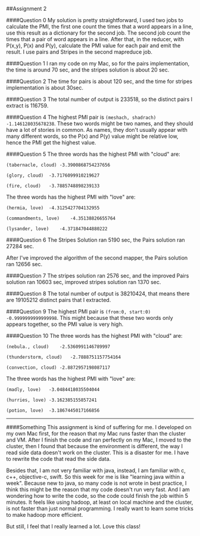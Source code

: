 ##Assignment 2

####Question 0
My solution is pretty straightforward, I used two jobs to calculate the PMI, the first one count the times that a word appears in a line, use this result as a dictionary for the second job. The second job count the times that a pair of word appears in a line. After that, in the reducer, with P(x,y), P(x) and P(y), calculate the PMI value for each pair and emit the result. I use pairs and Stripes in the second mapreduce job. 

####Question 1
I ran my code on my Mac, so for the pairs implementation, the time is around 70 sec, and the stripes solution is about 20 sec.

####Question 2
The time for pairs is about 120 sec, and the time for stripes implementation is about 30sec.

####Question 3
The total number of output is 233518, so the distinct pairs I extract is 116759.

####Question 4
The highest PMI pair is `(meshach, shadrach)	-1.146128035678238`. These two words might be two names, and they should have a lot of stories in common. As names, they don't usually appear with many different words, so the P(x) and P(y) value might be relative low, hence the PMI get the highest value.

####Question 5
The three words has the highest PMI with "cloud" are:
```
(tabernacle, cloud)	-3.3900868754237656

(glory, cloud)	-3.7176099910219627

(fire, cloud)	-3.7885748898239133
```

The three words has the highest PMI with "love" are:
```
(hermia, love)	-4.3125427704132955

(commandments, love)	-4.35138826655764

(lysander, love)	-4.371847044880222
```

####Question 6
The Stripes Solution ran 5190 sec, the Pairs solution ran 27284 sec. 

After I've improved the algorithm of the second mapper, the Pairs solution ran 12656 sec.

####Question 7
The stripes solution ran 2576 sec, and the improved Pairs solution ran 10603 sec, improved stripes solution ran 1370 sec.

####Question 8
The total number of output is 38210424, that means there are 19105212 distinct pairs that I extracted. 

####Question 9
The highest PMI pair is `(from:0, start:0)	-0.9999999999999998`. This might because that these two words only appears together, so the PMI value is very high.

####Question 10
The three words has the highest PMI with "cloud" are:
```
(nebula., cloud)	-2.5360991146789997

(thunderstorm, cloud)	-2.7888751157754164

(convection, cloud)	-2.8872957198087117
```

The three words has the highest PMI with "love" are:
```
(madly, love)	-3.0484418035504044

(hurries, love)	-3.162385155857241

(potion, love)	-3.1867445017166856
```



-----
####Something
This assignment is kind of suffering for me. I developed on my own Mac first, for the reason that my Mac runs faster than the cluster and VM. After I finish the code and ran perfectly on my Mac, I moved to the cluster, then I found that because the environment is different, the way I read side data doesn't work on the cluster. This is a disaster for me. I have to rewrite the code that read the side data. 

Besides that, I am not very familiar with java, instead, I am familiar with c, c++, objective-c, swift. So this week for me is like "learning java within a week". Because new to java, so many code is not wrote in best practice, I think this might be the reason that my code doesn't run very fast. And I am wondering how to write the code, so the code could finish the job within 5 minutes. It feels like using hadoop, at least on local machine and the cluster, is not faster than just normal programming. I really want to learn some tricks to make hadoop more efficient.

But still, I feel that I really learned a lot. Love this class!
